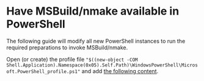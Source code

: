 # Have MSBuild/nmake available in PowerShell

The following guide will modify all new PowerShell instances to run the required preparations to invoke MSBuild/nmake.

Open (or create) the profile file `"$((new-object -COM Shell.Application).Namespace(0x05).Self.Path)\WindowsPowerShell\Microsoft.PowerShell_profile.ps1"` and add [the following content](https://gist.github.com/nefarius/b60a498b0229b5cf0e338b7a39460b80).
